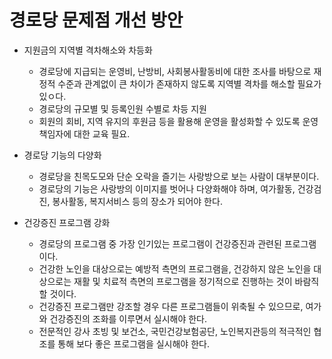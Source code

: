 # 경로당 문제점 개선 방안
* 지원금의 지역별 격차해소와 차등화
  - 경로당에 지급되는 운영비, 난방비, 사회봉사활동비에 대한 조사를 바탕으로 재정적 수준과 관계없이 큰 차이가 존재하지 않도록 지역별 격차를 해소할 필요가 있ㅇ다.
  - 경로당의 규모별 및 등록인원 수별로 차등 지원
  - 회원의 회비, 지역 유지의 후원금 등을 활용해 운영을 활성화할 수 있도록 운영책임자에 대한 교육 필요.

* 경로당 기능의 다양화
  - 경로당을 친목도모와 단순 오락을 즐기는 사랑방으로 보는 사람이 대부분이다.
  - 경로당의 기능은 사랑방의 이미지를 벗어나 다양화해야 하며, 여가활동, 건강검진, 봉사활동, 복지서비스 등의 장소가 되어야 한다. 

* 건강증진 프로그램 강화
  - 경로당의 프로그램 중 가장 인기있는 프로그램이 건강증진과 관련된 프로그램이다.
  - 건강한 노인을 대상으로는 예방적 측면의 프로그램을, 건강하지 않은 노인을 대상으로는 재활 및 치료적 측면의 프로그램을 정기적으로 진행하는 것이 바람직할 것이다.
  - 건강증진 프로그램만 강조할 경우 다른 프로그램들이 위축될 수 있으므로, 여가와 건강증진의 조화를 이루면서 실시해야 한다.
  - 전문적인 강사 초빙 및 보건소, 국민건강보험공단, 노인복지관등의 적극적인 협조를 통해 보다 좋은 프로그램을 실시해야 한다.